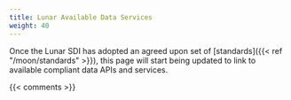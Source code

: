 ```yaml
---
title: Lunar Available Data Services
weight: 40
---
```


Once the Lunar SDI has adopted an agreed upon set of [standards]({{< ref "/moon/standards" >}}), this page will start being updated to link to available compliant data APIs and services.

{{< comments >}}